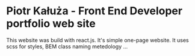 # Piotr Kałuża - Front End Developer portfolio web site

This website was build with react.js.
It's simple one-page website.
It uses scss for styles, BEM class naming metedology
...